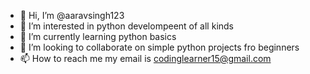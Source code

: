 - 👋 Hi, I’m @aaravsingh123
- 👀 I’m interested in python develompeent of all kinds 
- 🌱 I’m currently learning python basics
- 💞️ I’m looking to collaborate on simple python projects fro beginners 
- 📫 How to reach me my email is codinglearner15@gmail.com

<!---
aaravsingh123/aaravsingh123 is a ✨ special ✨ repository because its `README.md` (this file) appears on your GitHub profile.
You can click the Preview link to take a look at your changes.
--->

